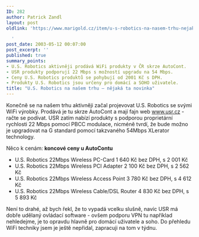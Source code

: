 ```yaml
---
ID: 282
author: Patrick Zandl
layout: post
oldlink: 'https://www.marigold.cz/item/u-s-robotics-na-nasem-trhu-nejaka-ta-novinka

  '
post_date: 2003-05-12 00:07:00
post_excerpt: ''
published: true
summary_points:
- U.S. Robotics aktivněji prodává WiFi produkty v ČR skrze AutoCont.
- USR produkty podporují 22 Mbps s možností upgradu na 54 Mbps.
- Ceny U.S. Robotics produktů se pohybují od 2001 Kč s DPH.
- Produkty U.S. Robotics jsou určeny pro domácí a SOHO uživatele.
title: "U.S. Robotics na našem trhu – nějaká ta novinka"
---
```


<p>
Konečně se na našem trhu aktivněji začal projevovat U.S. Robotics se svými WiFi výrobky. Prodává je tu skrze AutoCont a mají fajn web <A href="http://www.usr.cz/">www.usr.cz</A> - račte se podívat. USR zatím nabízí produkty s podporou proprietární rychlosti 22 Mbps pomocí PBCC modulace, nicméně tvrdí, že bude možno je upgradovat na G standard pomocí takzvaného 54Mbps XLerator technology. </p>

<p>
Něco k cenám: <STRONG>koncové ceny u AutoContu</STRONG></p>

<UL>
<LI>U.S. Robotics 22Mbps Wireless PC-Card 1 640 Kč bez DPH, s 2 001 Kč </LI>
<LI>U.S. Robotics 22Mbps Wireless PCI Adapter 2 100 Kč bez DPH, s 2 562 Kč </LI>
<LI>U.S. Robotics 22Mbps Wireless Access Point 3 780 Kč bez DPH, s 4 612 Kč </LI>
<LI>U.S. Robotics 22Mbps Wireless Cable/DSL Router 4 830 Kč bez DPH, s 5 893 Kč </LI></UL>
<p>
Není to drahé, až bych řekl, že to vypadá vcelku slušně, navíc USR má dobře udělaný ovládací software - ovšem podporu VPN tu například nehledejme, je to opravdu hlavně pro domácí uživatele a soho. Do přehledu WiFi techniky jsem je ještě nepřidal, zapracuji na tom v týdnu. </p>